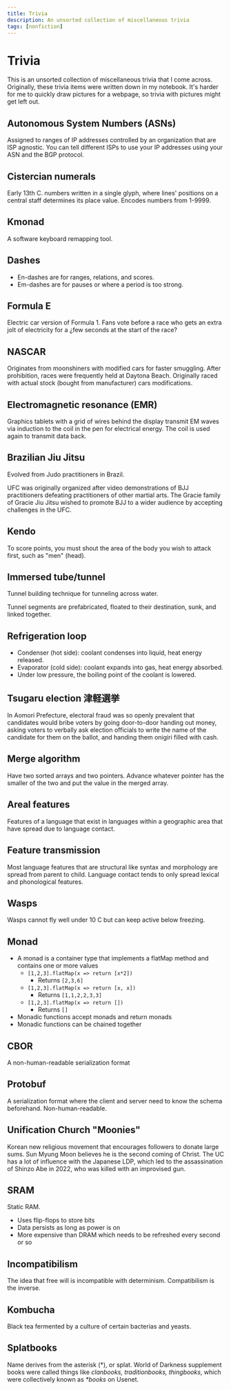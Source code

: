 ```yaml
---
title: Trivia
description: An unsorted collection of miscellaneous trivia
tags: [nonfiction]
---
```


# Trivia
This is an unsorted collection of miscellaneous trivia that I come across.
Originally, these trivia items were written down in my notebook. It's harder for
me to quickly draw pictures for a webpage, so trivia with pictures might get
left out.

## Autonomous System Numbers (ASNs)
Assigned to ranges of IP addresses controlled by an organization that
are ISP agnostic. You can tell different ISPs to use your IP addresses using
your ASN and the BGP protocol.

## Cistercian numerals
Early 13th C. numbers written in a single glyph, where
lines' positions on a central staff determines its place value.
Encodes numbers from 1-9999.

## Kmonad
A software keyboard remapping tool.

## Dashes
* En-dashes are for ranges, relations, and scores.
* Em-dashes are for pauses or where a period is too strong.

## Formula E
Electric car version of Formula 1. Fans vote before a race who gets an extra
jolt of electricity for a ¿few seconds at the start of the race?

## NASCAR
Originates from moonshiners with modified cars for faster smuggling. After
prohibition, races were frequently held at Daytona Beach. Originally raced with
actual stock (bought from manufacturer) cars modifications.

## Electromagnetic resonance (EMR)
Graphics tablets with a grid of wires behind the display transmit EM waves via
induction to the coil in the pen for electrical energy. The coil is used again
to transmit data back.

## Brazilian Jiu Jitsu
Evolved from Judo practitioners in Brazil.

UFC was originally organized after video demonstrations of BJJ practitioners
defeating practitioners of other martial arts. The Gracie family of Gracie Jiu
Jitsu wished to promote BJJ to a wider audience by accepting challenges in the
UFC.

## Kendo
To score points, you must shout the area of the body you wish to attack first,
such as "men" (head).

## Immersed tube/tunnel
Tunnel building technique for tunneling across water.

Tunnel segments are prefabricated, floated to their destination, sunk, and 
linked together.

## Refrigeration loop
* Condenser (hot side): coolant condenses into liquid, heat energy released.
* Evaporator (cold side): coolant expands into gas, heat energy absorbed.
* Under low pressure, the boiling point of the coolant is lowered.

## Tsugaru election 津軽選挙
In Aomori Prefecture, electoral fraud was so openly prevalent that candidates
would bribe voters by going door-to-door handing out money, asking voters to
verbally ask election officials to write the name of the candidate for them on
the ballot, and handing them onigiri filled with cash.

## Merge algorithm
Have two sorted arrays and two pointers. Advance whatever pointer has the smaller
of the two and put the value in the merged array.

## Areal features
Features of a language that exist in languages within a geographic area that have
spread due to language contact.

## Feature transmission
Most language features that are structural like syntax and morphology are spread
from parent to child. Language contact tends to only spread lexical and
phonological features.

## Wasps
Wasps cannot fly well under 10 C but can keep active below freezing.

## Monad
* A monad is a container type that implements a flatMap method and contains
one or more values
    * `[1,2,3].flatMap(x => return [x*2])`
        * Returns `[2,3,6]`
    * `[1,2,3].flatMap(x => return [x, x])`
        * Returns `[1,1,2,2,3,3]`
    * `[1,2,3].flatMap(x => return [])`
        * Returns `[]`
* Monadic functions accept monads and return monads
* Monadic functions can be chained together

## CBOR
A non-human-readable serialization format

## Protobuf
A serialization format where the client and server need to know the schema
beforehand. Non-human-readable.

## Unification Church "Moonies"
Korean new religious movement that encourages followers to donate large sums.
Sun Myung Moon believes he is the second coming of Christ. The UC has a lot of
influence with the Japanese LDP, which led to the assassination of Shinzo Abe
in 2022, who was killed with an improvised gun.

## SRAM
Static RAM.
* Uses flip-flops to store bits
* Data persists as long as power is on
* More expensive than DRAM which needs to be refreshed every second or so

## Incompatibilism
The idea that free will is incompatible with determinism. Compatibilism is the
inverse.

## Kombucha
Black tea fermented by a culture of certain bacterias and yeasts.

## Splatbooks
Name derives from the asterisk (*), or splat. World of Darkness supplement books
were called things like *clanbooks, traditionbooks, thingbooks*, which were
collectively known as *\*books* on Usenet.